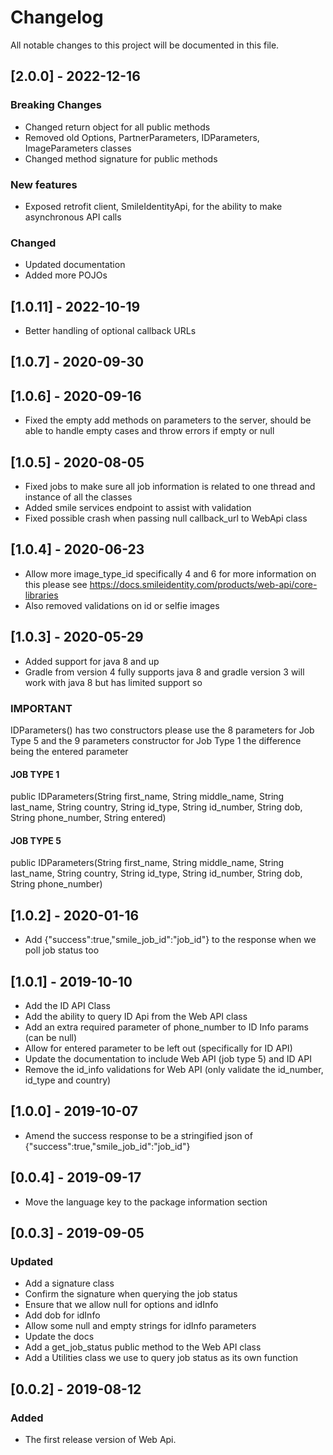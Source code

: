 # Changelog
All notable changes to this project will be documented in this file.

## [2.0.0] - 2022-12-16
### Breaking Changes
* Changed return object for all public methods
* Removed old Options, PartnerParameters, IDParameters, ImageParameters classes
* Changed method signature for public methods
### New features
* Exposed retrofit client, SmileIdentityApi, for the ability to make asynchronous API calls
### Changed
* Updated documentation
* Added more POJOs

## [1.0.11] - 2022-10-19
* Better handling of optional callback URLs

## [1.0.7] - 2020-09-30

## [1.0.6] - 2020-09-16
* Fixed the empty  add methods on parameters to the server, should be able to handle empty cases and throw errors if empty or  null

## [1.0.5] - 2020-08-05
* Fixed jobs to make sure all job information is related to one thread and instance of all the classes
* Added smile services endpoint to assist with validation
* Fixed possible crash when  passing null callback_url to WebApi  class

## [1.0.4] - 2020-06-23
* Allow more image_type_id specifically 4 and 6 for more information on this please see https://docs.smileidentity.com/products/web-api/core-libraries
* Also removed validations on id or selfie images

## [1.0.3] - 2020-05-29
* Added support for java 8 and up
* Gradle from version 4 fully supports java 8 and gradle version 3 will work with java 8 but has limited support so
###  IMPORTANT
IDParameters() has two constructors please use the 8 parameters for Job Type 5 and  the 9 parameters constructor for Job Type 1
the difference being the entered parameter

####  JOB TYPE 1
public IDParameters(String first_name, String middle_name, String last_name, String country, String id_type, String id_number, String dob, String phone_number, String entered)

#### JOB TYPE 5
public IDParameters(String first_name, String middle_name, String last_name, String country, String id_type, String id_number, String dob, String phone_number)

## [1.0.2] - 2020-01-16
* Add {"success":true,"smile_job_id":"job_id"} to the response when we poll job status too

## [1.0.1] - 2019-10-10
* Add the ID API Class
* Add the ability to query ID Api from the Web API class
* Add an extra required parameter of phone_number to ID Info params (can be null)
* Allow for entered parameter to be left out (specifically for ID API)
* Update the documentation to include Web API (job type 5) and ID API
* Remove the id_info validations for Web API (only validate the id_number, id_type and country)

## [1.0.0] - 2019-10-07
* Amend the success response to be a stringified json of {"success":true,"smile_job_id":"job_id"}

## [0.0.4] - 2019-09-17
* Move the language key to the package information section

## [0.0.3] - 2019-09-05
### Updated
* Add a signature class
* Confirm the signature when querying the job status
* Ensure that we allow null for options and idInfo
* Add dob for idInfo
* Allow some null and empty strings for idInfo parameters
* Update the docs
* Add a get_job_status public method to the Web API class
* Add a Utilities class we use to query job status as its own function

## [0.0.2] - 2019-08-12
### Added
* The first release version of Web Api.
